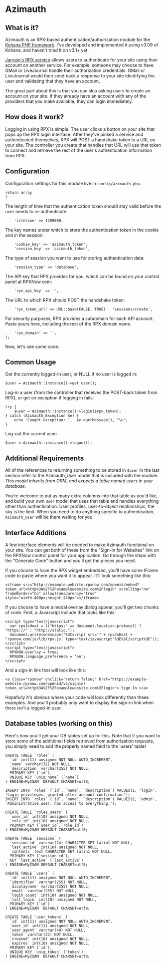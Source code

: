 # Azimauth


## What is it?

Azimauth is an RPX-based authentication/authorization module for the [Kohana PHP framework](http://kohanaframework.org/). I've developed and implemented it using v3.09 of Kohana, and haven't tried it on v3.1+ yet.

[Janrain's RPX service](https://rpxnow.com/) allows users to authenticate for your site using their account on another service. For example, someone may choose to have GMail or LiveJournal handle their authorization credentials. GMail or LiveJournal would then send back a response to your site identifying the user and validating that they have an account.

The great part about this is that you can skip asking users to create an account on your site. If they already have an account with any of the providers that you make available, they can login immediately.

## How does it work?

Logging in using RPX is simple. The user clicks a button on your site that pops up the RPX login interface. After they've picked a service and authenticated themselves, RPX will POST a handshake token to a URL on your site. The controller you create that handles that URL will use that token to connect and retrieve the rest of the user's authentication information from RPX.

## Configuration

Configuration settings for this module live in `config/azimauth.php`.

    return array
    (

The length of time that the authentication token should stay valid before the user needs to re-authenticate:

    	'lifetime' => 1209600,
    	
The key names under which to store the authentication token in the cookie and in the session:

    	'cookie_key' => 'azimauth_token',
    	'session_key' => 'azimauth_token',

The type of session you want to use for storing authentication data:

    	'session_type' => 'database',
    	
The API key that RPX provides for you, which can be found on your control panel at RPXNow.com:    	
    	
    	'rpx_api_key' => '',

The URL to which RPX should POST the handshake token:

    	'rpx_token_url' => URL::base(FALSE, TRUE) . 'sessions/create',

For security purposes, RPX provides a subdomain for each API account. Paste yours here, including the rest of the RPX domain name.

    	'rpx_domain' => '',
    );


Now, let's see some code.

## Common Usage

Get the currently logged-in user, or NULL if no user is logged in:

    $user = Azimauth::instance()->get_user();

Log-in a user (from the controller that receives the POST-back token from RPX), or get an exception if logging in fails:

    try {
        $user = Azimauth::instance()->login($rpx_token);
    } catch (Azimauth_Exception $e) {
        echo 'Caught exception: ',  $e->getMessage(), "\n";
    }
    
Log-out the current user:

    $user = Azimauth::instance()->logout();

## Additional Requirements

All of the references to returning something to be stored in `$user` in the last section refer to the Azimauth_User model that is included with the module. *This model inherits from ORM, and expects a table named `users` in your database.*

You're welcome to put as many extra columns into that table as you'd like, and build your own `User` model that uses that table and handles everything other than authentication. User profiles, user-to-object relationships, the sky is the limit. When you need to do anything specific to authentication, `Azimauth_User` will be there waiting for you.

## Interface Additions

A few interface elements will be needed to make Azimauth functional on your site. You can get both of these from the "Sign-In for Websites" link on the RPXNow control panel for your application. Go through the steps with the "Generate Code" button and you'll get the pieces you need.

If you choose to have the RPX widget embedded, you'll have some IFrame code to paste where you want it to appear. It'll look something like this:

    <iframe src="http://example-website.rpxnow.com/openid/embed?token_url=http%3A%2F%2Fexamplewebsite.com%2Flogin" scrolling="no" frameBorder="no" allowtransparency="true" style="width:400px;height:240px"></iframe>
    
If you choose to have a modal overlay dialog appear, you'll get two chunks of code. First, a Javascript include that looks like this:

    <script type="text/javascript">
      var rpxJsHost = (("https:" == document.location.protocol) ? "https://" : "http://static.");
      document.write(unescape("%3Cscript src='" + rpxJsHost +
    "rpxnow.com/js/lib/rpx.js' type='text/javascript'%3E%3C/script%3E"));
    </script>
    <script type="text/javascript">
      RPXNOW.overlay = true;
      RPXNOW.language_preference = 'en';
    </script>

And a sign-in link that will look like this:

    <a class="rpxnow" onclick="return false;" href="https://example-website.rpxnow.com/openid/v2/signin?token_url=http%3A%2F%2Fexamplewebsite.com%2Flogin"> Sign In </a>

Hopefully it's obvious where your code will look differently than these examples. And you'll probably only want to display the sign-in link when there isn't a logged-in user.

## Database tables (working on this)

Here's how you'll get your DB tables set up for this. Note that if you want to store some of the additional fields retrieved from authorization requests, you simply need to add the properly named field to the 'users' table!

    CREATE TABLE `roles` (
      `id` int(11) unsigned NOT NULL AUTO_INCREMENT,
      `name` varchar(32) NOT NULL,
      `description` varchar(255) NOT NULL,
      PRIMARY KEY (`id`),
      UNIQUE KEY `uniq_name` (`name`)
    ) ENGINE=MyISAM  DEFAULT CHARSET=utf8;

    INSERT INTO `roles` (`id`, `name`, `description`) VALUES(1, 'login', 'Login privileges, granted after account confirmation');
    INSERT INTO `roles` (`id`, `name`, `description`) VALUES(2, 'admin', 'Administrative user, has access to everything.');

    CREATE TABLE `roles_users` (
      `user_id` int(10) unsigned NOT NULL,
      `role_id` int(10) unsigned NOT NULL,
      PRIMARY KEY (`user_id`,`role_id`)
    ) ENGINE=MyISAM DEFAULT CHARSET=utf8;

    CREATE TABLE `sessions` (
      `session_id` varchar(24) CHARACTER SET latin1 NOT NULL,
      `last_active` int(10) unsigned NOT NULL,
      `contents` text CHARACTER SET latin1 NOT NULL,
      PRIMARY KEY (`session_id`),
      KEY `last_active` (`last_active`)
    ) ENGINE=MyISAM DEFAULT CHARSET=utf8;

    CREATE TABLE `users` (
      `id` int(11) unsigned NOT NULL AUTO_INCREMENT,
      `identifier` varchar(255) NOT NULL,
      `displayname` varchar(255) NOT NULL,
      `email` varchar(255) NOT NULL,
      `login_count` int(10) unsigned NOT NULL,
      `last_login` int(10) unsigned NOT NULL,
      PRIMARY KEY (`id`)
    ) ENGINE=MyISAM  DEFAULT CHARSET=utf8;

    CREATE TABLE `user_tokens` (
      `id` int(11) unsigned NOT NULL AUTO_INCREMENT,
      `user_id` int(11) unsigned NOT NULL,
      `user_agent` varchar(40) NOT NULL,
      `token` varchar(32) NOT NULL,
      `created` int(10) unsigned NOT NULL,
      `expires` int(10) unsigned NOT NULL,
      PRIMARY KEY (`id`),
      UNIQUE KEY `uniq_token` (`token`)
    ) ENGINE=MyISAM  DEFAULT CHARSET=utf8;
